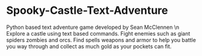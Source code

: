 # Spooky-Castle-Text-Adventure

Python based text adventure game developed by Sean McClennen \n
Explore a castle using text based commands. Fight enemies such as giant spiders zombies and orcs. Find spells weapons and armor to help you battle you way through and collect as much gold as your pockets can fit.
